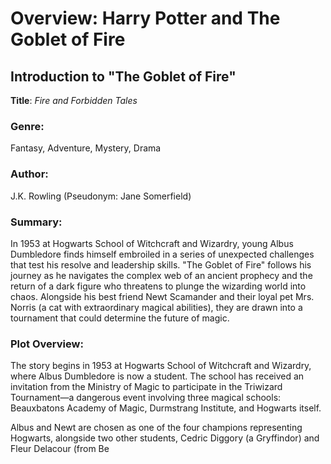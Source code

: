 # Overview: Harry Potter and The Goblet of Fire

## Introduction to "The Goblet of Fire"

**Title**: *Fire and Forbidden Tales*

### Genre:
Fantasy, Adventure, Mystery, Drama

### Author:
J.K. Rowling (Pseudonym: Jane Somerfield)

### Summary:
In 1953 at Hogwarts School of Witchcraft and Wizardry, young Albus Dumbledore finds himself embroiled in a series of unexpected challenges that test his resolve and leadership skills. "The Goblet of Fire" follows his journey as he navigates the complex web of an ancient prophecy and the return of a dark figure who threatens to plunge the wizarding world into chaos. Alongside his best friend Newt Scamander and their loyal pet Mrs. Norris (a cat with extraordinary magical abilities), they are drawn into a tournament that could determine the future of magic.

### Plot Overview:
The story begins in 1953 at Hogwarts School of Witchcraft and Wizardry, where Albus Dumbledore is now a student. The school has received an invitation from the Ministry of Magic to participate in the Triwizard Tournament—a dangerous event involving three magical schools: Beauxbatons Academy of Magic, Durmstrang Institute, and Hogwarts itself.

Albus and Newt are chosen as one of the four champions representing Hogwarts, alongside two other students, Cedric Diggory (a Gryffindor) and Fleur Delacour (from Be